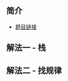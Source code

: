  
 
 
## 简介
- [题目链接](https://leetcode-cn.com/problems/maximum-nesting-depth-of-two-valid-parentheses-strings/)

## 解法一 - 栈

## 解法二 - 找规律